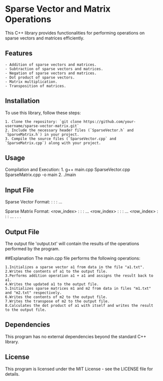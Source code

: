 # Sparse Vector and Matrix Operations
This C++ library provides functionalities for performing operations on sparse vectors and matrices efficiently.



## Features
	- Addition of sparse vectors and matrices.
	- Subtraction of sparse vectors and matrices.
	- Negation of sparse vectors and matrices.
	- Dot product of sparse vectors.
	- Matrix multiplication.
	- Transposition of matrices.



## Installation
To use this library, follow these steps:

	1. Clone the repository: `git clone https://github.com/your-username/sparse-vector-matrix.git`
	2. Include the necessary header files (`SparseVector.h` and `SparseMatrix.h`) in your project.
	3. Compile the source files (`SparseVector.cpp` and `SparseMatrix.cpp`) along with your project.


## Usage
Compilation and Execution:
	1. g++ main.cpp SparseVector.cpp SparseMatrix.cpp -o main
	2. ./main


## Input File
Sparse Vector Format:
	<index>:<data> <index>:<data> <index>:<data> ...

Sparse Matrix Format:
	<row_index> <index>:<data> <index>:<data> <index>:<data> ...
	<row_index> <index>:<data> <index>:<data> <index>:<data> ...
	<row_index> <index>:<data> <index>:<data> <index>:<data> ...
	.
	.
	.


## Output File
The output file 'output.txt' will contain the results of the operations performed by the program.
	


##Explanation
The main.cpp file performs the following operations:

	1.Initializes a sparse vector a1 from data in the file "a1.txt".
	2.Writes the contents of a1 to the output file.
	3.Performs addition operation a1 + a1 and assigns the result back to a1.
	4.Writes the updated a1 to the output file.
	5.Initializes sparse matrices m1 and m2 from data in files "m1.txt" and "m2.txt" respectively.
	6.Writes the contents of m2 to the output file.
	7.Writes the transpose of m2 to the output file.
	8.Calculates the dot product of a1 with itself and writes the result to the output file.



## Dependencies
This program has no external dependencies beyond the standard C++ library.



## License
This program is licensed under the MIT License - see the LICENSE file for details.
